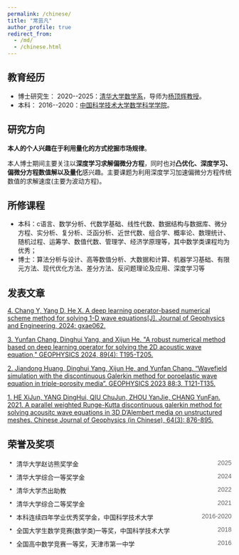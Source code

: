 ```yaml
---
permalink: /chinese/
title: "常芸凡"
author_profile: true
redirect_from: 
  - /md/
  - /chinese.html
---
```

## 教育经历
* 博士研究生：
  2020--2025：[清华大学](https://www.tsinghua.edu.cn/)[数学系](https://math.tsinghua.edu.cn/)，导师为[杨顶辉教授](https://baike.baidu.com/item/%E6%9D%A8%E9%A1%B6%E8%BE%89/5347265?fr=aladdin)。
* 本科：
  2016--2020：[中国科学技术大学](https://www.ustc.edu.cn/)[数学科学学院](https://math.ustc.edu.cn/)。

## 研究方向
**本人的个人兴趣在于利用量化的方式挖掘市场规律**。

本人博士期间主要关注以**深度学习求解偏微分方程**，同时也对**凸优化、深度学习、偏微分方程数值解以及量化**感兴趣。主要课题为利用深度学习加速偏微分方程传统数值的求解速度(主要为波动方程)。

## 所修课程
* 本科：c语言、数学分析、代数学基础、线性代数、数据结构与数据库、微分方程、实分析、复分析、泛函分析、近世代数、组合学、概率论、数理统计、随机过程、运筹学、数值代数、管理学、经济学原理等，其中数学类课程均为优秀；
* 博士：算法分析与设计、高等数值分析、大数据和计算、机器学习基础、有限元方法、现代优化方法、差分方法、反问题理论及应用、深度学习等

## 发表文章
[4. Chang Y, Yang D, He X. A deep learning operator-based numerical scheme method for solving 1-D wave equations[J]. Journal of Geophysics and Engineering, 2024: gxae062.](https://doi.org/10.1093/jge/gxae062)

[3. Yunfan Chang, Dinghui Yang, and Xijun He. "A robust numerical method based on deep learning operator for solving the 2D acoustic wave equation," GEOPHYSICS 2024, 89(4): T195-T205.](https://library.seg.org/doi/abs/10.1190/geo2023-0622.1)

[2. Jiandong Huang, Dinghui Yang, Xijun He, and Yunfan Chang. “Wavefield simulation with the discontinuous Galerkin method for poroelastic wave equation in triple-porosity media”. GEOPHYSICS 2023 88:3, T121-T135.](https://library.seg.org/doi/10.1190/geo2022-0497.1)

[1. HE XiJun, YANG DingHui, QIU ChuJun, ZHOU YanJie, CHANG YunFan. 2021. A parallel weighted Runge-Kutta discontinuous galerkin method for solving acousitc wave equations in 3D D’Alembert media on unstructured meshes. Chinese Journal of Geophysics (in Chinese), 64(3): 876-895.](http://manu39.magtech.com.cn/Geophy/CN/abstract/abstract15778.shtml)

## 荣誉及奖项
<div class="awards-container">
  <div class="award-item">
    <span class="award-name">清华大学赵访熊奖学金</span>
    <span class="award-year">2025</span>
  </div>
  <div class="award-item">
    <span class="award-name">清华大学综合一等奖学金</span>
    <span class="award-year">2024</span>
  </div>
  <div class="award-item">
    <span class="award-name">清华大学杰出助教</span>
    <span class="award-year">2022</span>
  </div>
  <div class="award-item">
    <span class="award-name">清华大学综合二等奖学金</span>
    <span class="award-year">2021</span>
  </div>
  <div class="award-item">
    <span class="award-name">本科连续四年学业优秀奖学金，中国科学技术大学</span>
    <span class="award-year">2016-2020</span>
  </div>
  <div class="award-item">
    <span class="award-name">全国大学生数学竞赛(数学类)一等奖，中国科学技术大学</span>
    <span class="award-year">2018</span>
  </div>
  <div class="award-item">
    <span class="award-name">全国高中数学竞赛一等奖，天津市第一中学</span>
    <span class="award-year">2016</span>
  </div>
  <!-- 其他奖项 -->
</div>
  <style>
    .awards-container {
      font-family: Arial, sans-serif;
      max-width: 800px;
      margin: 20px auto;
      padding-left: 20px;
    }
    .award-item {
      display: flex;
      justify-content: space-between;
      margin-bottom: 10px;
      position: relative;
      list-style-type: none;
    }
    .award-item::before {
      content: "•";
      position: absolute;
      left: -15px;
      color: #333;
    }
    .award-name {
      flex: 1;
    }
    .award-year {
      color: #666;
    }
  </style>


